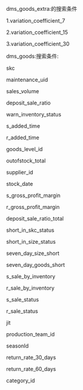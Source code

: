 dms_goods_extra:的搜索条件

1.variation_coefficient_7

2.variation_coefficient_15

3.variation_coefficient_30

dms_goods:搜索条件:

skc

maintenance_uid

sales_volume

deposit_sale_ratio

warn_inventory_status

s_added_time

r_added_time

goods_level_id

outofstock_total

supplier_id

stock_date

s_gross_profit_margin

r_gross_profit_margin

deposit_sale_ratio_total

short_in_skc_status

short_in_size_status

seven_day_size_short

seven_day_goods_short

s_sale_by_inventory

r_sale_by_inventory

s_sale_status

r_sale_status

jit

production_team_id

seasonId

return_rate_30_days

return_rate_60_days 

category_id